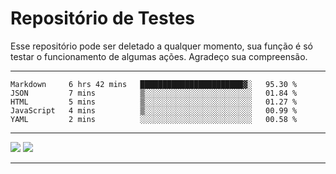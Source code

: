 # Repositório de Testes
Esse repositório pode ser deletado a qualquer momento, sua função é só testar o funcionamento de algumas ações. 
Agradeço sua compreensão.

---

<!--START_SECTION:waka-->
```text
Markdown     6 hrs 42 mins   ███████████████████████▓░   95.30 % 
JSON         7 mins          ▒░░░░░░░░░░░░░░░░░░░░░░░░   01.84 % 
HTML         5 mins          ▒░░░░░░░░░░░░░░░░░░░░░░░░   01.27 % 
JavaScript   4 mins          ▒░░░░░░░░░░░░░░░░░░░░░░░░   00.99 % 
YAML         2 mins          ░░░░░░░░░░░░░░░░░░░░░░░░░   00.58 % 
```
<!--END_SECTION:waka-->

<!-- start: YOUR_STARTER -->
<!-- end: YOUR_STARTER -->

<!--START_SECTION:Chess-->
<!--END_SECTION:Chess-->

---

<img src="https://wakatime.com/share/@mayannaoliveira/5b1c6181-ae2a-4ff0-b66a-a2938c8f294e.svg"/>

<img src="https://wakatime.com/share/@mayannaoliveira/d7c6f622-0d59-43cb-80c9-f68b4f58fb3c.svg"/>

---

